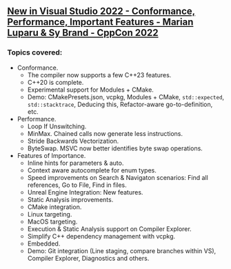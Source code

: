 ## [New in Visual Studio 2022 - Conformance, Performance, Important Features - Marian Luparu & Sy Brand - CppCon 2022](https://www.youtube.com/watch?v=vdblR5Ty9f8&list=LL6MKUgGZ9Q8c2Ff7GnoRoqA)
### Topics covered:
* Conformance.
  * The compiler now supports a few C++23 features.
  * C++20 is complete.
  * Experimental support for Modules + CMake.
  * Demo: CMakePresets.json, vcpkg, Modules + CMake, `std::expected`, `std::stacktrace`, Deducing this, Refactor-aware go-to-definition, etc.
* Performance.
  *  Loop If Unswitching.
  * MinMax. Chained calls now generate less instructions.
  * Stride Backwards Vectorization.
  * ByteSwap. MSVC now better identifies byte swap operations.
* Features of Importance.
  * Inline hints for parameters & auto.
  * Context aware autocomplete for enum types.
  * Speed improvements on Search & Navigaton scenarios: Find all references, Go to File, Find in files.
  * Unreal Engine Integration: New features.
  * Static Analysis improvements.
  * CMake integration.
  * Linux targeting.
  * MacOS targeting.
  * Execution & Static Analysis support on Compiler Explorer.
  * Simplify C++ dependency management with vcpkg.
  * Embedded.
  * Demo: Git integration (Line staging, compare branches within VS), Compiler Explorer, Diagnostics and others.


